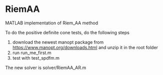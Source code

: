# RiemAA
MATLAB implementation of Riem_AA method

To do the positive definite cone tests, do the following steps
1. download the newest manopt package from https://www.manopt.org/downloads.html and unzip it in the root folder
2. run run_me_first.m
3. test with test_spdfm.m

The new solver is solver/RiemAA_AR.m

